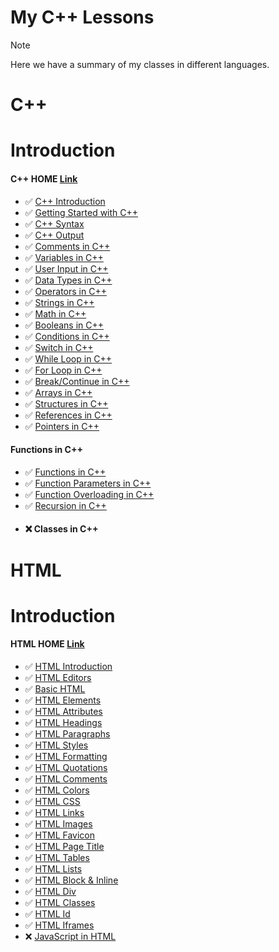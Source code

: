 # My C++ Lessons

> [!NOTE]
> Here we have a summary of my classes in different languages.

# C++

# Introduction

#### C++ HOME [Link](https://www.w3schools.com/cpp/)
- ✅ [C++ Introduction](#)
- ✅ [Getting Started with C++](#)
- ✅ [C++ Syntax](#)
- ✅ [C++ Output](#)
- ✅ [Comments in C++](#)
- ✅ [Variables in C++](#)
- ✅ [User Input in C++](#)
- ✅ [Data Types in C++](#)
- ✅ [Operators in C++](#)
- ✅ [Strings in C++](#)
- ✅ [Math in C++](#)
- ✅ [Booleans in C++](#)
- ✅ [Conditions in C++](#)
- ✅ [Switch in C++](#)
- ✅ [While Loop in C++](#)
- ✅ [For Loop in C++](#)
- ✅ [Break/Continue in C++](#)
- ✅ [Arrays in C++](#)
- ✅ [Structures in C++](#)
- ✅ [References in C++](#)
- ✅ [Pointers in C++](#)
#### Functions  in C++
- ✅ [Functions in C++](#)
- ✅ [Function Parameters in C++](#)
- ✅ [Function Overloading in C++](#)
- ✅ [Recursion in C++](#)
- #### ❌ Classes in C++

# HTML

# Introduction

#### HTML HOME [Link](https://www.w3schools.com/html/default.asp)
- ✅ [HTML Introduction](#)
- ✅ [HTML Editors](#)
- ✅ [Basic HTML](#)
- ✅ [HTML Elements](#)
- ✅ [HTML Attributes](#)
- ✅ [HTML Headings](#)
- ✅ [HTML Paragraphs](#)
- ✅ [HTML Styles](#)
- ✅ [HTML Formatting](#)
- ✅ [HTML Quotations](#)
- ✅ [HTML Comments](#)
- ✅ [HTML Colors](#)
- ✅ [HTML CSS](#)
- ✅ [HTML Links](#)
- ✅ [HTML Images](#)
- ✅ [HTML Favicon](#)
- ✅ [HTML Page Title](#)
- ✅ [HTML Tables](#)
- ✅ [HTML Lists](#)
- ✅ [HTML Block & Inline](#)
- ✅ [HTML Div](#)
- ✅ [HTML Classes](#)
- ✅ [HTML Id](#)
- ✅ [HTML Iframes](#)
- ❌ [JavaScript in HTML](#)
